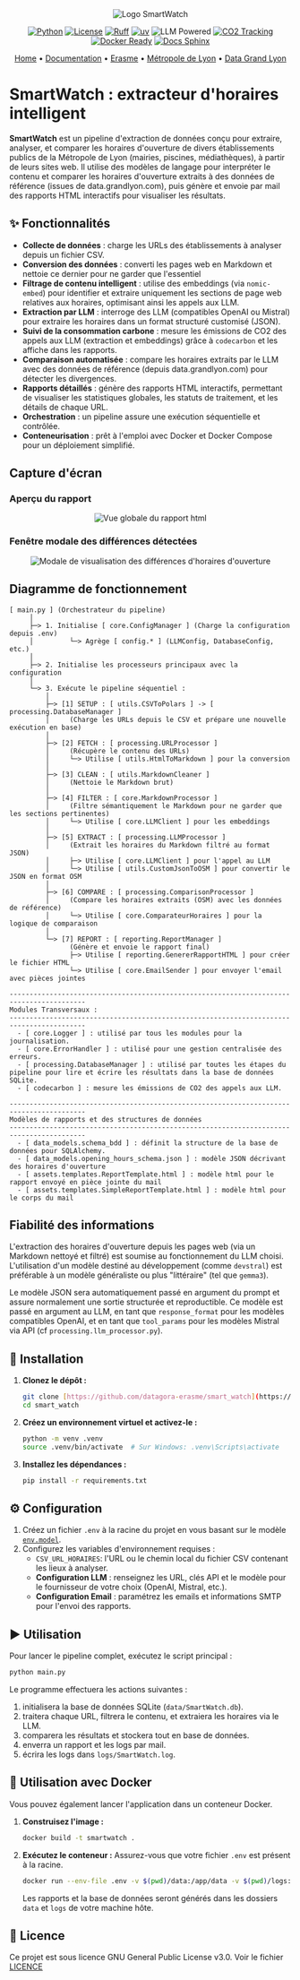 <div align="center">
  <img src="src/smart_watch/assets/images/logo_app.jpg" alt="Logo SmartWatch" />
  
  <!-- Badges informatifs -->
  [![Python](https://img.shields.io/badge/Python-3.13%2B-blue.svg)](https://www.python.org/)
  [![License](https://img.shields.io/badge/License-GNU_GPL_v3-green.svg)](LICENCE)
  [![Ruff](https://img.shields.io/endpoint?url=https://raw.githubusercontent.com/astral-sh/ruff/main/assets/badge/v2.json)](https://github.com/astral-sh/ruff)
  [![uv](https://img.shields.io/endpoint?url=https://raw.githubusercontent.com/astral-sh/uv/main/assets/badge/v0.json)](https://github.com/astral-sh/uv)
  ![LLM Powered](https://img.shields.io/badge/AI-LLM_Powered-orange.svg)
  [![CO2 Tracking](https://img.shields.io/badge/CO2-Tracking-brightgreen.svg)](https://codecarbon.io/)
  [![Docker Ready](https://img.shields.io/badge/Docker-Ready-blue.svg)](https://www.docker.com/)
  [![Docs Sphinx](https://img.shields.io/badge/Docs-Sphinx-informational.svg)](https://www.sphinx-doc.org/)
  
  <!-- Liens de navigation -->
  <p>
    <a href="https://github.com/datagora-erasme/smart_watch">Home</a> •
    <a href="https://datagora-erasme.github.io/smart_watch/">Documentation</a> •
    <a href="https://erasme.org/">Erasme</a> •
    <a href="https://www.grandlyon.com/">Métropole de Lyon</a> •
    <a href="https://data.grandlyon.com/">Data Grand Lyon</a>
  </p>
</div>

# SmartWatch : extracteur d'horaires intelligent

**SmartWatch** est un pipeline d'extraction de données conçu pour extraire, analyser, et comparer les horaires d'ouverture de divers établissements publics de la Métropole de Lyon (mairies, piscines, médiathèques), à partir de leurs sites web. Il utilise des modèles de langage pour interpréter le contenu et comparer les horaires d'ouverture extraits à des données de référence (issues de data.grandlyon.com), puis génère et envoie par mail des rapports HTML interactifs pour visualiser les résultats.

## ✨ Fonctionnalités

*   **Collecte de données** : charge les URLs des établissements à analyser depuis un fichier CSV.
*   **Conversion des données** : converti les pages web en Markdown et nettoie ce dernier pour ne garder que l'essentiel
*   **Filtrage de contenu intelligent** : utilise des embeddings (via `nomic-embed`) pour identifier et extraire uniquement les sections de page web relatives aux horaires, optimisant ainsi les appels aux LLM.
*   **Extraction par LLM** : interroge des LLM (compatibles OpenAI ou Mistral) pour extraire les horaires dans un format structuré customisé (JSON).
*   **Suivi de la consommation carbone** : mesure les émissions de CO2 des appels aux LLM (extraction et embeddings) grâce à `codecarbon` et les affiche dans les rapports.
*   **Comparaison automatisée** : compare les horaires extraits par le LLM avec des données de référence (depuis data.grandlyon.com) pour détecter les divergences.
*   **Rapports détaillés** : génère des rapports HTML interactifs, permettant de visualiser les statistiques globales, les statuts de traitement, et les détails de chaque URL.
*   **Orchestration** : un pipeline assure une exécution séquentielle et contrôlée.
*   **Conteneurisation** : prêt à l'emploi avec Docker et Docker Compose pour un déploiement simplifié.

## Capture d'écran
### Aperçu du rapport
<div align="center">
  <img src="src/smart_watch/assets/images/capture_rapport.png" alt="Vue globale du rapport html" />
</div>

### Fenêtre modale des différences détectées
<div align="center">
  <img src="src/smart_watch/assets/images/capture_modale_rapport.png" alt="Modale de visualisation des différences d'horaires d'ouverture" />
</div>

## Diagramme de fonctionnement
```
[ main.py ] (Orchestrateur du pipeline)
     │
     ├─> 1. Initialise [ core.ConfigManager ] (Charge la configuration depuis .env)
     │         └─> Agrège [ config.* ] (LLMConfig, DatabaseConfig, etc.)
     │
     ├─> 2. Initialise les processeurs principaux avec la configuration
     │
     └─> 3. Exécute le pipeline séquentiel :
         │
         ├─> [1] SETUP : [ utils.CSVToPolars ] -> [ processing.DatabaseManager ]
         │     (Charge les URLs depuis le CSV et prépare une nouvelle exécution en base)
         │
         ├─> [2] FETCH : [ processing.URLProcessor ]
         │     (Récupère le contenu des URLs)
         │     └─> Utilise [ utils.HtmlToMarkdown ] pour la conversion
         │
         ├─> [3] CLEAN : [ utils.MarkdownCleaner ]
         │     (Nettoie le Markdown brut)
         │
         ├─> [4] FILTER : [ core.MarkdownProcessor ]
         │     (Filtre sémantiquement le Markdown pour ne garder que les sections pertinentes)
         │     └─> Utilise [ core.LLMClient ] pour les embeddings
         │
         ├─> [5] EXTRACT : [ processing.LLMProcessor ]
         │     (Extrait les horaires du Markdown filtré au format JSON)
         │     ├─> Utilise [ core.LLMClient ] pour l'appel au LLM
         │     └─> Utilise [ utils.CustomJsonToOSM ] pour convertir le JSON en format OSM
         │
         ├─> [6] COMPARE : [ processing.ComparisonProcessor ]
         │     (Compare les horaires extraits (OSM) avec les données de référence)
         │     └─> Utilise [ core.ComparateurHoraires ] pour la logique de comparaison
         │
         └─> [7] REPORT : [ reporting.ReportManager ]
               (Génère et envoie le rapport final)
               ├─> Utilise [ reporting.GenererRapportHTML ] pour créer le fichier HTML
               └─> Utilise [ core.EmailSender ] pour envoyer l'email avec pièces jointes

-----------------------------------------------------------------------------------------
Modules Transversaux :
-----------------------------------------------------------------------------------------
  - [ core.Logger ] : utilisé par tous les modules pour la journalisation.
  - [ core.ErrorHandler ] : utilisé pour une gestion centralisée des erreurs.
  - [ processing.DatabaseManager ] : utilisé par toutes les étapes du pipeline pour lire et écrire les résultats dans la base de données SQLite.
  - [ codecarbon ] : mesure les émissions de CO2 des appels aux LLM.

-----------------------------------------------------------------------------------------
Modèles de rapports et des structures de données
-----------------------------------------------------------------------------------------
  - [ data_models.schema_bdd ] : définit la structure de la base de données pour SQLAlchemy.
  - [ data_models.opening_hours_schema.json ] : modèle JSON décrivant des horaires d'ouverture
  - [ assets.templates.ReportTemplate.html ] : modèle html pour le rapport envoyé en pièce jointe du mail
  - [ assets.templates.SimpleReportTemplate.html ] : modèle html pour le corps du mail

  ```

## Fiabilité des informations

L'extraction des horaires d'ouverture depuis les pages web (via un Markdown nettoyé et filtré) est soumise au fonctionnement du LLM choisi. L'utilisation d'un modèle destiné au développement (comme `devstral`) est préférable à un modèle généraliste ou plus "littéraire" (tel que `gemma3`).

Le modèle JSON sera automatiquement passé en argument du prompt et assure normalement une sortie structurée et reproductible. Ce modèle est passé en argument au LLM, en tant que `response_format` pour les modèles compatibles OpenAI, et en tant que `tool_params` pour les modèles Mistral via API (cf `processing.llm_processor.py`).

## 🚀 Installation

1.  **Clonez le dépôt :**
    ```sh
    git clone [https://github.com/datagora-erasme/smart_watch](https://github.com/datagora-erasme/smart_watch)
    cd smart_watch
    ```

2.  **Créez un environnement virtuel et activez-le :**
    ```sh
    python -m venv .venv
    source .venv/bin/activate  # Sur Windows: .venv\Scripts\activate
    ```

3.  **Installez les dépendances :**
    ```sh
    pip install -r requirements.txt
    ```

## ⚙️ Configuration

1.  Créez un fichier `.env` à la racine du projet en vous basant sur le modèle [`env.model`](.env.model).
2.  Configurez les variables d'environnement requises :
    *   `CSV_URL_HORAIRES`: l'URL ou le chemin local du fichier CSV contenant les lieux à analyser.
    *   **Configuration LLM** : renseignez les URL, clés API et le modèle pour le fournisseur de votre choix (OpenAI, Mistral, etc.).
    *   **Configuration Email** : paramétrez les emails et informations SMTP pour l'envoi des rapports.

## ▶️ Utilisation

Pour lancer le pipeline complet, exécutez le script principal :

```sh
python main.py
```

Le programme effectuera les actions suivantes :
1.  initialisera la base de données SQLite (`data/SmartWatch.db`).
2.  traitera chaque URL, filtrera le contenu, et extraiera les horaires via le LLM.
3.  comparera les résultats et stockera tout en base de données.
4.  enverra un rapport et les logs par mail.
5.  écrira les logs dans `logs/SmartWatch.log`.

## 🐳 Utilisation avec Docker

Vous pouvez également lancer l'application dans un conteneur Docker.

1.  **Construisez l'image :**
    ```sh
    docker build -t smartwatch .
    ```

2.  **Exécutez le conteneur :**
    Assurez-vous que votre fichier `.env` est présent à la racine.
    ```sh
    docker run --env-file .env -v $(pwd)/data:/app/data -v $(pwd)/logs:/app/logs smartwatch
    ```
    Les rapports et la base de données seront générés dans les dossiers `data` et `logs` de votre machine hôte.

## 📄 Licence

Ce projet est sous licence GNU General Public License v3.0. Voir le fichier [LICENCE](LICENCE)
